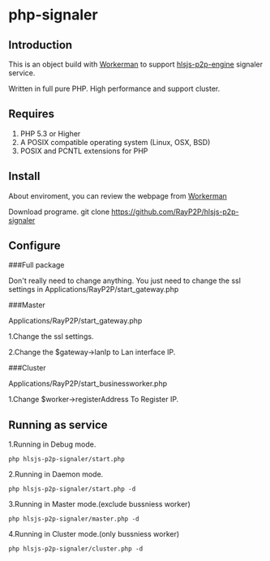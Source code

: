 # php-signaler
## Introduction
This is an object build with [Workerman](https://github.com/walkor/Workerman "Workerman") to support [hlsjs-p2p-engine](https://github.com/cdnbye/hlsjs-p2p-engine "hlsjs-p2p-engine") signaler service.

Written in full pure PHP. High performance and support cluster.

## Requires
1. PHP 5.3 or Higher
2. A POSIX compatible operating system (Linux, OSX, BSD)
3. POSIX and PCNTL extensions for PHP

## Install
About enviroment, you can review the webpage from [Workerman](http://www.workerman.com "Workerman")

Download programe.
    git clone https://github.com/RayP2P/hlsjs-p2p-signaler

## Configure

###Full package

Don't really need to change anything. 
You just need to change the ssl settings in Applications/RayP2P/start_gateway.php

###Master

Applications/RayP2P/start_gateway.php 

1.Change the ssl settings. 

2.Change the $gateway->lanIp to Lan interface IP. 


###Cluster

Applications/RayP2P/start_businessworker.php 

1.Change $worker->registerAddress To Register IP. 

## Running as service

1.Running in Debug mode.

	php hlsjs-p2p-signaler/start.php

2.Running in Daemon mode.

	php hlsjs-p2p-signaler/start.php -d
	
3.Running in Master mode.(exclude bussniess worker)

	php hlsjs-p2p-signaler/master.php -d
	
4.Running in Cluster mode.(only bussniess worker)

	php hlsjs-p2p-signaler/cluster.php -d

